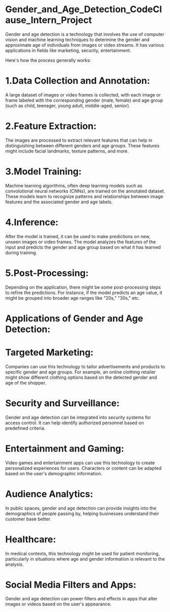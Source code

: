 # Gender_and_Age_Detection_CodeClause_Intern_Project

Gender and age detection is a technology that involves the use of computer vision and machine learning techniques to determine the gender and approximate age of individuals from images or video streams. It has various applications in fields like marketing, security, entertainment.

Here's how the process generally works:

# 1.Data Collection and Annotation: 
A large dataset of images or video frames is collected, with each image or frame labeled with the corresponding gender (male, female) and age group (such as child, teenager, young adult, middle-aged, senior).

# 2.Feature Extraction:
The images are processed to extract relevant features that can help in distinguishing between different genders and age groups. These features might include facial landmarks, texture patterns, and more.

# 3.Model Training: 
Machine learning algorithms, often deep learning models such as convolutional neural networks (CNNs), are trained on the annotated dataset. These models learn to recognize patterns and relationships between image features and the associated gender and age labels.

# 4.Inference:
After the model is trained, it can be used to make predictions on new, unseen images or video frames. The model analyzes the features of the input and predicts the gender and age group based on what it has learned during training.

# 5.Post-Processing:
Depending on the application, there might be some post-processing steps to refine the predictions. For instance, if the model predicts an age value, it might be grouped into broader age ranges like "20s," "30s," etc.

# Applications of Gender and Age Detection:

# Targeted Marketing:
Companies can use this technology to tailor advertisements and products to specific gender and age groups. For example, an online clothing retailer might show different clothing options based on the detected gender and age of the shopper.

# Security and Surveillance:
Gender and age detection can be integrated into security systems for access control. It can help identify authorized personnel based on predefined criteria.

# Entertainment and Gaming:
Video games and entertainment apps can use this technology to create personalized experiences for users. Characters or content can be adapted based on the user's demographic information.

# Audience Analytics: 
In public spaces, gender and age detection can provide insights into the demographics of people passing by, helping businesses understand their customer base better.

# Healthcare: 
In medical contexts, this technology might be used for patient monitoring, particularly in situations where age and gender information is relevant to the analysis.

# Social Media Filters and Apps:
Gender and age detection can power filters and effects in apps that alter images or videos based on the user's appearance.
